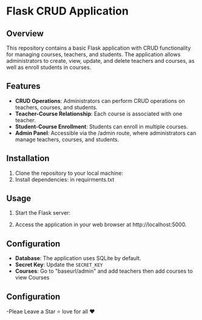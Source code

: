 # Flask CRUD Application

## Overview
This repository contains a basic Flask application with CRUD functionality for managing courses, teachers, and students. The application allows administrators to create, view, update, and delete teachers and courses, as well as enroll students in courses. 

## Features
- **CRUD Operations**: Administrators can perform CRUD operations on teachers, courses, and students.
- **Teacher-Course Relationship**: Each course is associated with one teacher.
- **Student-Course Enrollment**: Students can enroll in multiple courses.
- **Admin Panel**: Accessible via the /admin route, where administrators can manage teachers, courses, and students.

## Installation
1. Clone the repository to your local machine:
2. Install dependencies: in requirments.txt

## Usage
1. Start the Flask server:

2. Access the application in your web browser at http://localhost:5000.

## Configuration
- **Database**: The application uses SQLite by default.
- **Secret Key**: Update the `SECRET_KEY`
- **Courses**: Go to "baseurl/admin" and add teachers then add courses to view Courses  

## Configuration
-Pleae Leave a Star ⭐ love for all ❤️
